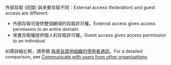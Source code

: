 <span data-ttu-id="0ff6c-101">外部存取 (同盟) 與來賓存取不同：</span><span class="sxs-lookup"><span data-stu-id="0ff6c-101">External access (federation) and guest access are different:</span></span>

- <span data-ttu-id="0ff6c-102">外部存取可提供整個網域的存取許可權。</span><span class="sxs-lookup"><span data-stu-id="0ff6c-102">External access gives access permission to an entire domain.</span></span>
- <span data-ttu-id="0ff6c-103">來賓存取權提供個人的存取許可權。</span><span class="sxs-lookup"><span data-stu-id="0ff6c-103">Guest access gives access permission to an individual.</span></span> 


<span data-ttu-id="0ff6c-104">如需詳細比較，請參閱 [與來自其他組織的使用者通訊](../communicate-with-users-from-other-organizations.md)。</span><span class="sxs-lookup"><span data-stu-id="0ff6c-104">For a detailed comparison, see [Communicate with users from other organizations](../communicate-with-users-from-other-organizations.md).</span></span>
